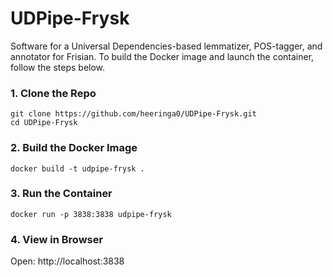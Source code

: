 # UDPipe-Frysk
Software for a Universal Dependencies-based lemmatizer, POS-tagger, and annotator for Frisian.
To build the Docker image and launch the container, follow the steps below.

### 1. Clone the Repo

```
git clone https://github.com/heeringa0/UDPipe-Frysk.git
cd UDPipe-Frysk
```

### 2. Build the Docker Image

```
docker build -t udpipe-frysk .
```

### 3. Run the Container

```
docker run -p 3838:3838 udpipe-frysk
```

### 4. View in Browser

Open:
http://localhost:3838
